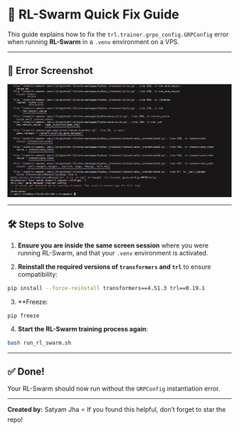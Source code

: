 # 🐝 RL-Swarm Quick Fix Guide

This guide explains how to fix the `trl.trainer.grpo_config.GRPConfig` error when running **RL-Swarm** in a `.venv` environment on a VPS.

---

## 📸 Error Screenshot

![Description of image](photo_2025-08-08_21-29-59.jpg)


---

## 🛠 Steps to Solve

1. **Ensure you are inside the same screen session** where you were running RL-Swarm, and that your `.venv` environment is activated.

2. **Reinstall the required versions of `transformers` and `trl`** to ensure compatibility:

```bash
pip install --force-reinstall transformers==4.51.3 trl==0.19.1
```

3. **Freeze:
```
pip freeze
```

4. **Start the RL-Swarm training process again**:

```bash
bash run_rl_swarm.sh
```

---

## ✅ Done!

Your RL-Swarm should now run without the `GRPConfig` instantiation error.

---

**Created by:** Satyam Jha
⭐ If you found this helpful, don’t forget to star the repo!
